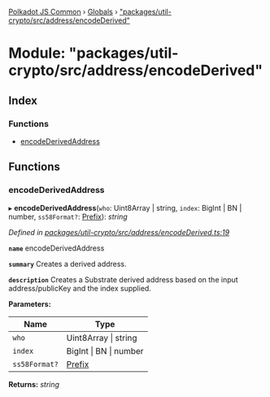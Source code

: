 [Polkadot JS Common](../README.md) › [Globals](../globals.md) › ["packages/util-crypto/src/address/encodeDerived"](_packages_util_crypto_src_address_encodederived_.md)

# Module: "packages/util-crypto/src/address/encodeDerived"

## Index

### Functions

* [encodeDerivedAddress](_packages_util_crypto_src_address_encodederived_.md#encodederivedaddress)

## Functions

###  encodeDerivedAddress

▸ **encodeDerivedAddress**(`who`: Uint8Array | string, `index`: BigInt | BN | number, `ss58Format?`: [Prefix](_packages_util_crypto_src_address_types_.md#prefix)): *string*

*Defined in [packages/util-crypto/src/address/encodeDerived.ts:19](https://github.com/polkadot-js/common/blob/1c6b4bfc/packages/util-crypto/src/address/encodeDerived.ts#L19)*

**`name`** encodeDerivedAddress

**`summary`** Creates a derived address.

**`description`** 
Creates a Substrate derived address based on the input address/publicKey and the index supplied.

**Parameters:**

Name | Type |
------ | ------ |
`who` | Uint8Array &#124; string |
`index` | BigInt &#124; BN &#124; number |
`ss58Format?` | [Prefix](_packages_util_crypto_src_address_types_.md#prefix) |

**Returns:** *string*

